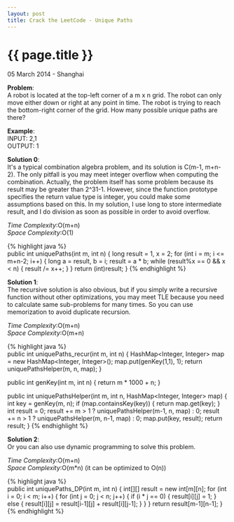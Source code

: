 ```yaml
---
layout: post
title: Crack the LeetCode - Unique Paths
---
```


{{ page.title }}
================

<p class="meta">05 March 2014 - Shanghai </p>

**Problem**:  
A robot is located at the top-left corner of a m x n grid. The robot can only move either down or right at any point in time. The robot is trying to reach the bottom-right corner of the grid. How many possible unique paths are there?

**Example**:    
INPUT: 2,1  
OUTPUT: 1  

**Solution 0**:  
It's a typical combination algebra problem, and its solution is C(m-1, m+n-2). The only pitfall is you may meet integer overflow when computing the combination. Actually, the problem itself has some problem because its result may be greater than 2^31-1. However, since the function prototype specifies the return value type is integer, you could make some assumptions based on this. In my solution, I use long to store intermediate result, and I do division as soon as possible in order to avoid overflow.

*Time Complexity*:O(m+n)  
*Space Complexity*:O(1)  

{% highlight java %}  
public int uniquePaths(int m, int n) {
    long result = 1, x = 2;
    for (int i = m; i <= m+n-2; i++) {
        long a = result, b = i;
        result = a * b;
        while (result%x == 0 && x < n) {
            result /= x++;
        }
    }
    return (int)result;
}
{% endhighlight %}

**Solution 1**:  
The recursive solution is also obvious, but if you simply write a recursive function without other optimizations, you may meet TLE because you need to calculate same sub-problems for many times. So you can use memorization to avoid duplicate recursion.

*Time Complexity*:O(m+n)  
*Space Complexity*:O(m+n)  

{% highlight java %}  
public int uniquePaths_recur(int m, int n) {
    HashMap<Integer, Integer> map = new HashMap<Integer, Integer>();
    map.put(genKey(1,1), 1);
    return uniquePathsHelper(m, n, map);
}

public int genKey(int m, int n) {
    return m * 1000 + n;
}

public int uniquePathsHelper(int m, int n, HashMap<Integer, Integer> map) {
    int key = genKey(m, n);
    if (map.containsKey(key)) {
        return map.get(key);
    }
    int result = 0;
    result += m > 1 ? uniquePathsHelper(m-1, n, map) : 0;
    result += n > 1 ? uniquePathsHelper(m, n-1, map) : 0;
    map.put(key, result);
    return result;
}
{% endhighlight %}


**Solution 2**:  
Or you can also use dynamic programming to solve this problem.

*Time Complexity*:O(m+n)  
*Space Complexity*:O(m*n) (it can be optimized to O(n))

{% highlight java %}  
public int uniquePaths_DP(int m, int n) {
    int[][] result = new int[m][n];
        for (int i = 0; i < m; i++) {
            for (int j = 0; j < n; j++) {
                if (i * j == 0) {
                    result[i][j] = 1;
                } else {
                    result[i][j] = result[i-1][j] + result[i][j-1];
                }
            }
        }
        return result[m-1][n-1];
    }
{% endhighlight %}
